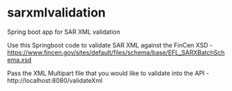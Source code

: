 # sarxmlvalidation
Spring boot app for SAR XML validation

Use this Springboot code to validate SAR XML against the FinCen XSD - https://www.fincen.gov/sites/default/files/schema/base/EFL_SARXBatchSchema.xsd

Pass the XML Multipart file that you would like to validate into the API - http://localhost:8080/validateXml
